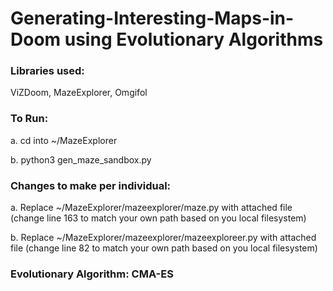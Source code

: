 # Generating-Interesting-Maps-in-Doom using Evolutionary Algorithms
### Libraries used:
ViZDoom, MazeExplorer, Omgifol


### To Run:
a. cd into ~/MazeExplorer

b. python3 gen_maze_sandbox.py


### Changes to make per individual:
a. Replace ~/MazeExplorer/mazeexplorer/maze.py with attached file (change line 163 to match your own path based on you local filesystem)

b. Replace ~/MazeExplorer/mazeexplorer/mazeexploreer.py with attached file (change line 82 to match your own path based on you local filesystem)


### Evolutionary Algorithm: CMA-ES
